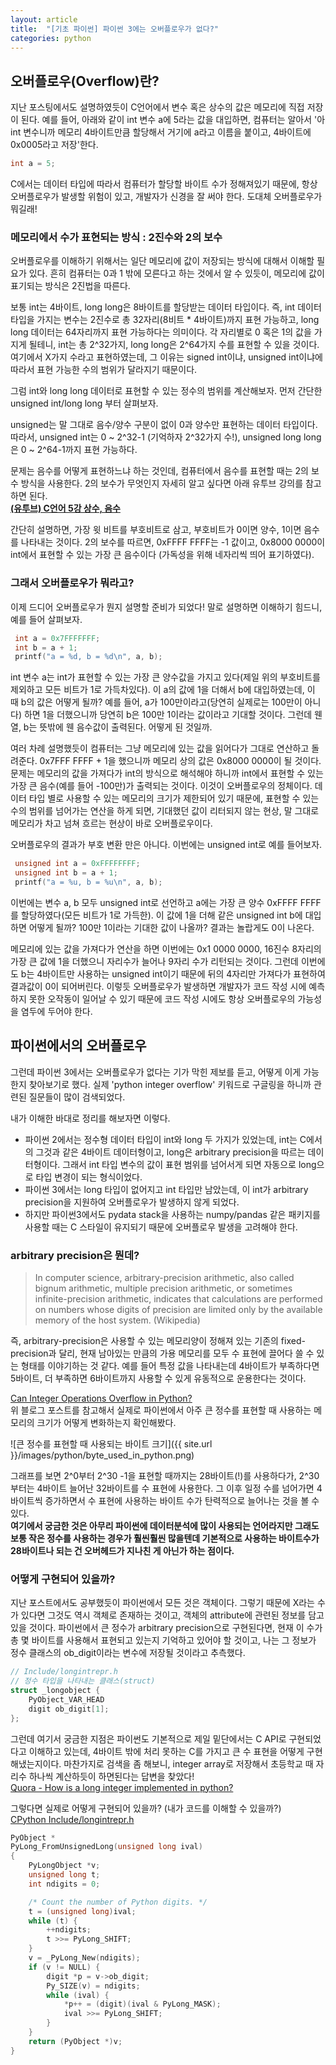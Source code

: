 ```yaml
---
layout: article
title:  "[기초 파이썬] 파이썬 3에는 오버플로우가 없다?"
categories: python
---
```


## 오버플로우(Overflow)란?
지난 포스팅에서도 설명하였듯이 C언어에서 변수 혹은 상수의 값은 메모리에 직접 저장이 된다. 예를 들어, 아래와 같이 int 변수 a에 5라는 값을 대입하면, 컴퓨터는 알아서 '아 int 변수니까 메모리 4바이트만큼 할당해서 거기에 a라고 이름을 붙이고, 4바이트에 0x0005라고 저장'한다.  
~~~c++
int a = 5;
~~~

C에서는 데이터 타입에 따라서 컴퓨터가 할당할 바이트 수가 정해져있기 때문에, 항상 오버플로우가 발생할 위험이 있고, 개발자가 신경을 잘 써야 한다. 도대체 오버플로우가 뭐길래!  

### 메모리에서 수가 표현되는 방식 : 2진수와  2의 보수  
오버플로우를 이해하기 위해서는 일단 메모리에 값이 저장되는 방식에 대해서 이해할 필요가 있다. 흔히 컴퓨터는 0과 1 밖에 모른다고 하는 것에서 알 수 있듯이, 메모리에 값이 표기되는 방식은 2진법을 따른다.  

보통 int는 4바이트, long long은 8바이트를 할당받는 데이터 타입이다. 즉, int 데이터 타입을 가지는 변수는 2진수로 총 32자리(8비트 * 4바이트)까지 표현 가능하고, long long 데이터는 64자리까지 표현 가능하다는 의미이다. 각 자리별로 0 혹은 1의 값을 가지게 될테니, int는 총 2^32가지, long long은 2^64가지 수를 표현할 수 있을 것이다. 여기에서 X가지 수라고 표현하였는데, 그 이유는 signed int이냐, unsigned int이냐에 따라서 표현 가능한 수의 범위가 달라지기 때문이다.  

그럼 int와 long long 데이터로 표현할 수 있는 정수의 범위를 계산해보자.  먼저 간단한 unsigned int/long long 부터 살펴보자.  

unsigned는 말 그대로 음수/양수 구분이 없이 0과 양수만 표현하는 데이터 타입이다. 따라서, unsigned int는 0 ~ 2^32-1 (기억하자 2^32가지 수!), unsigned long long은 0 ~ 2^64-1까지 표현 가능하다.  

문제는 음수를 어떻게 표현하느냐 하는 것인데, 컴퓨터에서 음수를 표현할 때는 2의 보수 방식을 사용한다. 2의 보수가 무엇인지 자세히 알고 싶다면 아래 유투브 강의를 참고하면 된다.  
**[(유투브) C언어 5강 상수, 음수](https://youtu.be/xiGF42FTgx0)**  

간단히 설명하면, 가장 윗 비트를 부호비트로 삼고, 부호비트가 0이면 양수, 1이면 음수를 나타내는 것이다. 2의 보수를 따르면, 0xFFFF FFFF는 -1 값이고, 0x8000 0000이 int에서 표현할 수 있는 가장 큰 음수이다 (가독성을 위해 네자리씩 띄어 표기하였다).

### 그래서 오버플로우가 뭐라고?  
이제 드디어 오버플로우가 뭔지 설명할 준비가 되었다! 말로 설명하면 이해하기 힘드니, 예를 들어 살펴보자.

~~~c++
 int a = 0x7FFFFFFF;
 int b = a + 1;
 printf("a = %d, b = %d\n", a, b);
~~~
int 변수 a는 int가 표현할 수 있는 가장 큰 양수값을 가지고 있다(제일 위의 부호비트를 제외하고 모든 비트가 1로 가득차있다). 이 a의 값에 1을 더해서 b에 대입하였는데, 이 때 b의 값은 어떻게 될까? 예를 들어, a가 100만이라고(당연히 실제로는 100만이 아니다) 하면 1을 더했으니까 당연히 b은 100만 1이라는 값이라고 기대할 것이다. 그런데 웬열, b는 뜻밖에 웬 음수값이 출력된다. 어떻게 된 것일까.  

여러 차례 설명했듯이 컴퓨터는 그냥 메모리에 있는 값을 읽어다가 그대로 연산하고 돌려준다. 0x7FFF FFFF + 1을 했으니까 메모리 상의 값은 0x8000 0000이 될 것이다. 문제는 메모리의 값을 가져다가 int의 방식으로 해석해야 하니까 int에서 표현할 수 있는 가장 큰 음수(예를 들어 -100만)가 출력되는 것이다. 이것이 오버플로우의 정체이다. 데이터 타입 별로 사용할 수 있는 메모리의 크기가 제한되어 있기 때문에, 표현할 수 있는 수의 범위를 넘어가는 연산을 하게 되면, 기대했던 값이 리터되지 않는 현상, 말 그대로 메모리가 차고 넘쳐 흐르는 현상이 바로 오버플로우이다.  

오버플로우의 결과가 부호 변환 만은 아니다. 이번에는 unsigned int로 예를 들어보자.
~~~c++
 unsigned int a = 0xFFFFFFFF;
 unsigned int b = a + 1;
 printf("a = %u, b = %u\n", a, b);
~~~
이번에는 변수 a, b 모두 unsigned int로 선언하고 a에는 가장 큰 양수 0xFFFF FFFF를 할당하였다(모든 비트가 1로 가득한). 이 값에 1을 더해 같은 unsigned int b에 대입하면 어떻게 될까? 100만 1이라는 기대한 값이 나올까? 결과는 놀랍게도 0이 나온다.  

메모리에 있는 값을 가져다가 연산을 하면 이번에는 0x1 0000 0000, 16진수 8자리의 가장 큰 값에 1을 더했으니 자리수가 늘어나 9자리 수가 리턴되는 것이다. 그런데 이번에도 b는 4바이트만 사용하는 unsigned int이기 때문에 뒤의 4자리만 가져다가 표현하여 결과값이 0이 되어버린다. 이렇듯 오버플로우가 발생하면 개발자가 코드 작성 시에 예측하지 못한 오작동이 일어날 수 있기 때문에 코드 작성 시에도 항상 오버플로우의 가능성을 염두에 두어야 한다.  

## 파이썬에서의 오버플로우  
그런데 파이썬 3에서는 오버플로우가 없다는 기가 막힌 제보를 듣고, 어떻게 이게 가능한지 찾아보기로 했다. 실제 'python integer overflow' 키워드로 구글링을 하니까 관련된 질문들이 많이 검색되었다.  

내가 이해한 바대로 정리를 해보자면 이렇다.  
- 파이썬 2에서는 정수형 데이터 타입이 int와 long 두 가지가 있었는데, int는 C에서의 그것과 같은 4바이트 데이터형이고, long은 arbitrary precision을 따르는 데이터형이다. 그래서 int 타입 변수의 값이 표현 범위를 넘어서게 되면 자동으로 long으로 타입 변경이 되는 형식이었다.  
- 파이썬 3에서는 long 타입이 없어지고 int 타입만 남았는데, 이 int가 arbitrary precision을 지원하여 오버플로우가 발생하지 않게 되었다.  
- 하지만 파이썬3에서도 pydata stack을 사용하는 numpy/pandas 같은 패키지를 사용할 때는 C 스타일이 유지되기 때문에 오버플로우 발생을 고려해야 한다.

### arbitrary precision은 뭔데?
> In computer science, arbitrary-precision arithmetic, also called bignum arithmetic, multiple precision arithmetic, or sometimes infinite-precision arithmetic, indicates that calculations are performed on numbers whose digits of precision are limited only by the available memory of the host system. (Wikipedia)  

즉, arbitrary-precision은 사용할 수 있는 메모리양이 정해져 있는  기존의 fixed-precision과 달리, 현재 남아있는 만큼의 가용 메모리를 모두 수 표현에 끌어다 쓸 수 있는 형태를 이야기하는 것 같다. 예를 들어 특정 값을 나타내는데 4바이트가 부족하다면 5바이트, 더 부족하면 6바이트까지 사용할 수 있게 유동적으로 운용한다는 것이다.  

[Can Integer Operations Overflow in Python?](http://mortada.net/can-integer-operations-overflow-in-python.html)  
위 블로그 포스트를 참고해서 실제로 파이썬에서 아주 큰 정수를 표현할 때 사용하는 메모리의 크기가 어떻게 변화하는지 확인해봤다.  

![큰 정수를 표현할 때 사용되는 바이트 크기]({{ site.url }}/images/python/byte_used_in_python.png)

그래프를 보면 2^0부터 2^30 -1을 표현할 때까지는 28바이트(!)를 사용하다가, 2^30부터는 4바이트 늘어난 32바이트를 수 표현에 사용한다. 그 이후 일정 수를 넘어가면 4바이트씩 증가하면서 수 표현에 사용하는 바이트 수가 탄력적으로 늘어나는 것을 볼 수 있다.  
**여기에서 궁금한 것은 아무리 파이썬에 데이터분석에 많이 사용되는 언어라지만 그래도 보통 작은 정수를 사용하는 경우가 훨씬훨씬 많을텐데 기본적으로 사용하는 바이트수가 28바이트나 되는 건 오버헤드가 지나친 게 아닌가 하는 점이다.**  


### 어떻게 구현되어 있을까?
지난 포스트에서도 공부했듯이 파이썬에서 모든 것은 객체이다. 그렇기 때문에 X라는 수가 있다면 그것도 역시 객체로 존재하는 것이고, 객체의 attribute에 관련된 정보를 담고 있을 것이다. 파이썬에서 큰 정수가 arbitrary precision으로 구현된다면, 현재 이 수가 총 몇 바이트를 사용해서 표현되고 있는지 기억하고 있어야 할 것이고, 나는 그 정보가 정수 클래스의 ob_digit이라는 변수에 저장될 것이라고 추측했다.   

~~~c++
// Include/longintrepr.h
// 정수 타입을 나타내는 클래스(struct)
struct _longobject {
	PyObject_VAR_HEAD
	digit ob_digit[1];
};
~~~

그런데 여기서 궁금한 지점은 파이썬도 기본적으로 제일 밑단에서는 C API로 구현되었다고 이해하고 있는데, 4바이트 밖에 처리 못하는 C를 가지고 큰 수 표현을 어떻게 구현해냈는지이다. 마찬가지로 검색을 좀 해보니, integer array로 저장해서 초등학교 때 자리수 하나씩 계산하듯이 하면된다는 답변을 찾았다!  
[Quora - How is a long integer implemented in python?](https://www.quora.com/How-is-a-long-integer-implemented-in-python)  


그렇다면 실제로 어떻게 구현되어 있을까? (내가 코드를 이해할 수 있을까?)  
[CPython Include/longintrepr.h](https://hg.python.org/cpython/file/f8942b8e6774/Include/longintrepr.h)
~~~c++
PyObject *
PyLong_FromUnsignedLong(unsigned long ival)
{
	PyLongObject *v;
	unsigned long t;
	int ndigits = 0;

	/* Count the number of Python digits. */
	t = (unsigned long)ival;
	while (t) {
		++ndigits;
		t >>= PyLong_SHIFT;
	}
	v = _PyLong_New(ndigits);
	if (v != NULL) {
		digit *p = v->ob_digit;
		Py_SIZE(v) = ndigits;
		while (ival) {
			*p++ = (digit)(ival & PyLong_MASK);
			ival >>= PyLong_SHIFT;
		}
	}
	return (PyObject *)v;
}
~~~